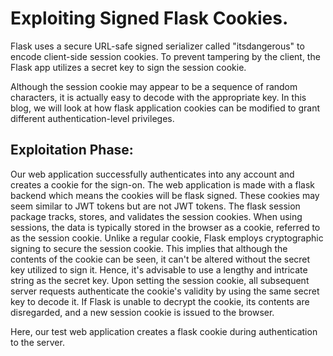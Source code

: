 # Exploiting Signed Flask Cookies.

Flask uses a secure URL-safe signed serializer called "itsdangerous" to encode client-side session cookies. To prevent tampering by the client, the Flask app utilizes a secret key to sign the session cookie.

Although the session cookie may appear to be a sequence of random characters, it is actually easy to decode with the appropriate key.
In this blog, we will look at how flask application cookies can be modified to grant different authentication-level privileges.

## Exploitation Phase:

Our web application successfully authenticates into any account and creates a cookie for the sign-on. The web application is made with a flask backend which means the cookies will be flask signed.
These cookies may seem similar to JWT tokens but are not JWT tokens. The flask session package tracks, stores, and validates the session cookies.
When using sessions, the data is typically stored in the browser as a cookie, referred to as the session cookie. 
Unlike a regular cookie, Flask employs cryptographic signing to secure the session cookie. This implies that although the contents of the cookie can be seen, it can't be altered without the secret key utilized to sign it. Hence, it's advisable to use a lengthy and intricate string as the secret key.
Upon setting the session cookie, all subsequent server requests authenticate the cookie's validity by using the same secret key to decode it. If Flask is unable to decrypt the cookie, its contents are disregarded, and a new session cookie is issued to the browser.

Here, our test web application creates a flask cookie during authentication to the server. 





